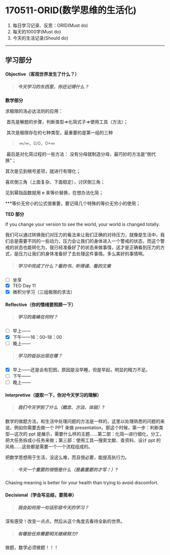 # 170511-ORID(数学思维的生活化)

1. 每日学习记录、反思：ORID(Must do)
2. 每天的1000字(Must do)
3. 今天的生活记录(Should do)

------

## 学习部分

#### Objective（客观世界发生了什么？）

> ##### 今天学习的东西里，你还记得什么？

**数学部分**

求极限的洛必达法则的应用：

​	首先是解题的步骤，判断类型=>化简式子=>使用工具（方法）；

​	其次是极限存在的七种类型，最重要的是第一组的三种

> ​	∞/∞，0/0，0*∞

​	最后是对化简过程的一些方法：
没有分母就制造分母，最巧妙的方法是“倒代换”；

其次是见到根号差项，就进行有理化；

喜欢倒三角（上面复杂、下面稳定），讨厌倒三角；

见到幂指函数就用 e 来等价替换，在想办法化简；

***等价无穷小的公式很重要，要记得几个特殊的等价无穷小的使用；

 **TED 部分**

If you change your version to see the world, your world is changed totally.

我们可以通过转换我们对压力的看法来让我们正确的对待压力，就像是生活中，我们总是需要不同的一些动力，压力会让我们的身体进入一个警戒的状态，而这个警戒的状态也能转化为，我已经准备好了的状态来做事情，这才是正确看到压力的方式，是压力让我们的身体准备好了去处理这件事情。多么美好的事情啊。

> ##### 学习中完成了什么？看的书、听得课、看的文章

- [ ] 坐享
- [x] TED Day 11
- [x] 微积分学习（三组极限的求法）

#### Reflective（你的情绪要照顾一下）

> ##### 学习的高峰在何时？

- [ ] 早上——
- [x] 下午——16：00–18：00
- [ ] 晚上——

> ##### 学习的低谷出现在哪？

- [x] 早上——还是会有犯困，原因是没早睡，但是早起，明显的精力不足。
- [ ] 下午——
- [ ] 晚上——

#### Interpretive（提取一下，你对今天学习的理解）

> ##### 我们今天学到了什么（概念、方法、体验）?

数学的做题方法，和生活中处理问题的方法是一样的，这里以处理熟悉的问题的来说，例如你需要去做一个 PPT 来做 presentation，那这个时候，第一步：判断类型—这次的 ppt 是展示，需要什么样的主题……第二部：化简—进行细化，分工，把大任务拆成小任务来做；第三部：使用工具—搜索文献、查资料、设计 ppt 的风格……这些都是需要一个一个流程组成的。

把数学思想用于生活，没这么难，而且很必要，能提高执行力。

> ##### 今天一个重要的领悟是什么（是最重要的才写！）?

Chasing meaning is better for your health than trying to avoid discomfort.

#### Decisional（学会写总结，要简单）

> ##### 我会如何用一句话形容今天的学习？

深有感受！改变一点点，然后从这个角度去看待全新的世界。

> ##### 有哪些任务需要明天继续努力?

做题，数学必须做题！！！